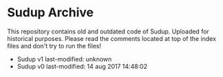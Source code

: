 # Sudup Archive
This repository contains old and outdated code of Sudup. Uploaded for historical purposes.
Please read the comments located at top of the index files and don't try to run the files!

- Sudup v1 last-modified: unknown
- Sudup v0 last-modified: 14 aug 2017 14\:48\:02
